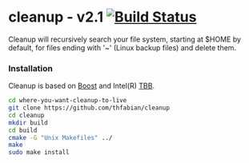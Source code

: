 cleanup - v2.1 [![Build Status](https://travis-ci.org/thfabian/cleanup.svg?branch=master)](https://travis-ci.org/thfabian/cleanup)
==============

Cleanup will recursively search your file system, starting at $HOME by default, for files ending with '~' (Linux backup files) and delete them.

### Installation
Cleanup is based on [Boost][boost] and Intel(R) [TBB][tbb].

```bash
cd where-you-want-cleanup-to-live
git clone https://github.com/thfabian/cleanup
cd cleanup
mkdir build
cd build
cmake -G "Unix Makefiles" ../
make
sudo make install
```

[boost]: http://www.boost.org/
[tbb]: https://www.threadingbuildingblocks.org/